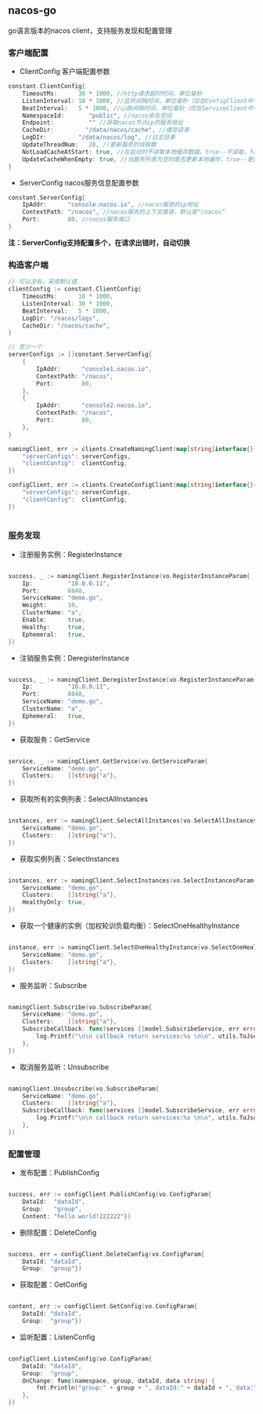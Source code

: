 ## nacos-go
go语言版本的nacos client，支持服务发现和配置管理

### 客户端配置

* ClientConfig 客户端配置参数 
 
```go
constant.ClientConfig{
    TimeoutMs:      30 * 1000, //http请求超时时间，单位毫秒
    ListenInterval: 10 * 1000, //监听间隔时间，单位毫秒（仅在ConfigClient中有效）
    BeatInterval:   5 * 1000, //心跳间隔时间，单位毫秒（仅在ServiceClient中有效）
    NamespaceId:       "public", //nacos命名空间
    Endpoint:          "" //获取nacos节点ip的服务地址
    CacheDir:         "/data/nacos/cache", //缓存目录
    LogDIr:         "/data/nacos/log", //日志目录
    UpdateThreadNum:   20, //更新服务的线程数
    NotLoadCacheAtStart: true, //在启动时不读取本地缓存数据，true--不读取，false--读取
    UpdateCacheWhenEmpty: true, //当服务列表为空时是否更新本地缓存，true--更新,false--不更新
}
```


* ServerConfig nacos服务信息配置参数

```go
constant.ServerConfig{
    IpAddr:      "console.nacos.io", //nacos服务的ip地址 
    ContextPath: "/nacos", //nacos服务的上下文路径，默认是“/nacos” 
    Port:        80, //nacos服务端口
}
```

<b>注：ServerConfig支持配置多个，在请求出错时，自动切换</b>

### 构造客户端

```go
// 可以没有，采用默认值
clientConfig := constant.ClientConfig{
    TimeoutMs:      10 * 1000,
    ListenInterval: 30 * 1000,
    BeatInterval:   5 * 1000,
    LogDir: "/nacos/logs",
    CacheDir: "/nacos/cache",
} 

// 至少一个
serverConfigs := []constant.ServerConfig{
    {
        IpAddr:      "console1.nacos.io",
        ContextPath: "/nacos",
        Port:        80,
    },
    {
    	IpAddr:      "console2.nacos.io",
    	ContextPath: "/nacos",
    	Port:        80,
    },
}

namingClient, err := clients.CreateNamingClient(map[string]interface{}{
	"serverConfigs": serverConfigs,
	"clientConfig":  clientConfig,
})

configClient, err := clients.CreateConfigClient(map[string]interface{}{
	"serverConfigs": serverConfigs,
	"clientConfig":  clientConfig,
})
    
```


### 服务发现
    
* 注册服务实例：RegisterInstance

```go

success, _ := namingClient.RegisterInstance(vo.RegisterInstanceParam{
    Ip:          "10.0.0.11",
    Port:        8848,
    ServiceName: "demo.go",
    Weight:      10,
    ClusterName: "a",
    Enable:      true,
    Healthy:     true,
    Ephemeral:   true,
})

```
  
* 注销服务实例：DeregisterInstance

```go

success, _ := namingClient.DeregisterInstance(vo.RegisterInstanceParam{
    Ip:          "10.0.0.11",
    Port:        8848,
    ServiceName: "demo.go",
    ClusterName: "a",
    Ephemeral:   true,
})

```
  
* 获取服务：GetService

```go

service, _ := namingClient.GetService(vo.GetServiceParam{
    ServiceName: "demo.go",
    Clusters:    []string{"a"},
})

```

* 获取所有的实例列表：SelectAllInstances

```go

instances, err := namingClient.SelectAllInstances(vo.SelectAllInstancesParam{
    ServiceName: "demo.go",
    Clusters:    []string{"a"},
})

```
 
* 获取实例列表：SelectInstances

```go

instances, err := namingClient.SelectInstances(vo.SelectInstancesParam{
    ServiceName: "demo.go",
    Clusters:    []string{"a"},
    HealthyOnly: true,
})

```

* 获取一个健康的实例（加权轮训负载均衡）：SelectOneHealthyInstance

```go

instance, err := namingClient.SelectOneHealthyInstance(vo.SelectOneHealthInstanceParam{
    ServiceName: "demo.go",
    Clusters:    []string{"a"},
})

```

* 服务监听：Subscribe

```go

namingClient.Subscribe(vo.SubscribeParam{
    ServiceName: "demo.go",
    Clusters:    []string{"a"},
    SubscribeCallback: func(services []model.SubscribeService, err error) {
        log.Printf("\n\n callback return services:%s \n\n", utils.ToJsonString(services))
    },
})

```

* 取消服务监听：Unsubscribe

```go

namingClient.Unsubscribe(vo.SubscribeParam{
    ServiceName: "demo.go",
    Clusters:    []string{"a"},
    SubscribeCallback: func(services []model.SubscribeService, err error) {
        log.Printf("\n\n callback return services:%s \n\n", utils.ToJsonString(services))
    },
})

```

### 配置管理

* 发布配置：PublishConfig

```go

success, err := configClient.PublishConfig(vo.ConfigParam{
    DataId:  "dataId",
    Group:   "group",
    Content: "hello world!222222"})

```

* 删除配置：DeleteConfig

```go

success, err = configClient.DeleteConfig(vo.ConfigParam{
    DataId: "dataId",
    Group:  "group"})

```

* 获取配置：GetConfig

```go

content, err := configClient.GetConfig(vo.ConfigParam{
    DataId: "dataId",
    Group:  "group"})

```

* 监听配置：ListenConfig

```go

configClient.ListenConfig(vo.ConfigParam{
    DataId: "dataId",
    Group:  "group",
    OnChange: func(namespace, group, dataId, data string) {
        fmt.Println("group:" + group + ", dataId:" + dataId + ", data:" + data)
	},
})

```